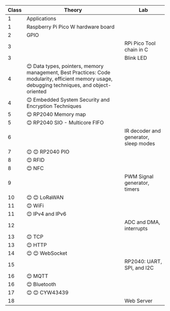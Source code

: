 
| Class | Theory                                               | Lab                                      |
|-------|------------------------------------------------------|------------------------------------------|
| 1     | Applications                                        |                                          |
| 1     | Raspberry Pi Pico W hardware board                           |                                          |
| 2     | GPIO                                     |                                          |
| 3     |                                                    | RPi Pico Tool chain in C                |
| 3     |                                                    | Blink LED                               |
| 4     | 😊 Data types, pointers, memory management, Best Practices: Code modularity, efficient memory usage, debugging techniques, and object-oriented | |
| 4     | 😊 Embedded System Security and Encryption Techniques |                                          |
| 5     | 😊 RP2040 Memory map                                   |                                          |
| 5     | 😊 RP2040 SIO - Multicore FIFO                       |                                          |
| 6     |                                                    | IR decoder and generator, sleep modes        |
| 7     | 😊 😊 RP2040 PIO                                         |                                          |
| 8     | 😊 RFID                                              |                                          |
| 8     | 😊 NFC                                               |                                          |
| 9     |                                                    | PWM Signal generator, timers            |
| 10    | 😊 😊 LoRaWAN                                           |                                          |
| 11    | 😊 WiFi                                              |                                          |
| 11    | 😊 IPv4 and IPv6                                       |                                          |
| 12    |                                                    | ADC and DMA, interrupts                 |
| 13    | 😊 TCP                                               |                                          |
| 13    | 😊 HTTP                                              |                                          |
| 14    | 😊 😊 WebSocket                                         |                                          |
| 15    |                                                    | RP2040: UART, SPI, and I2C                   |
| 16    | 😊 MQTT                                              |                                          |
| 16    | 😊 Bluetooth                                         |                                          |
| 17    | 😊 😊 CYW43439                                          |                                          |
| 18    |                                                    | Web Server                              |
